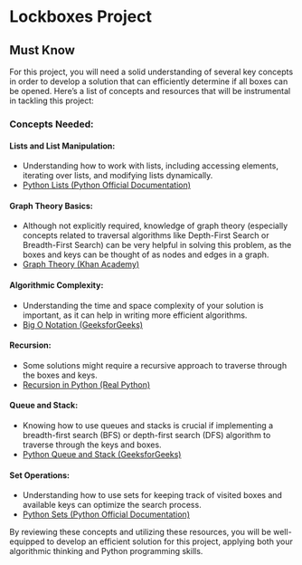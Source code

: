 # Lockboxes Project

## Must Know

For this project, you will need a solid understanding of several key concepts in order to develop a solution that can efficiently determine if all boxes can be opened. Here’s a list of concepts and resources that will be instrumental in tackling this project:

### Concepts Needed:

#### Lists and List Manipulation:
- Understanding how to work with lists, including accessing elements, iterating over lists, and modifying lists dynamically.
- [Python Lists (Python Official Documentation)](https://docs.python.org/3/tutorial/datastructures.html#more-on-lists)

#### Graph Theory Basics:
- Although not explicitly required, knowledge of graph theory (especially concepts related to traversal algorithms like Depth-First Search or Breadth-First Search) can be very helpful in solving this problem, as the boxes and keys can be thought of as nodes and edges in a graph.
- [Graph Theory (Khan Academy)](https://www.khanacademy.org/math/algebra/x2f8bb11595b61c86:graph-theory)

#### Algorithmic Complexity:
- Understanding the time and space complexity of your solution is important, as it can help in writing more efficient algorithms.
- [Big O Notation (GeeksforGeeks)](https://www.geeksforgeeks.org/analysis-of-algorithms-set-1-asymptotic-analysis/)

#### Recursion:
- Some solutions might require a recursive approach to traverse through the boxes and keys.
- [Recursion in Python (Real Python)](https://realpython.com/python-recursion/)

#### Queue and Stack:
- Knowing how to use queues and stacks is crucial if implementing a breadth-first search (BFS) or depth-first search (DFS) algorithm to traverse through the keys and boxes.
- [Python Queue and Stack (GeeksforGeeks)](https://www.geeksforgeeks.org/queue-in-python/)

#### Set Operations:
- Understanding how to use sets for keeping track of visited boxes and available keys can optimize the search process.
- [Python Sets (Python Official Documentation)](https://docs.python.org/3/tutorial/datastructures.html#sets)

By reviewing these concepts and utilizing these resources, you will be well-equipped to develop an efficient solution for this project, applying both your algorithmic thinking and Python programming skills.
